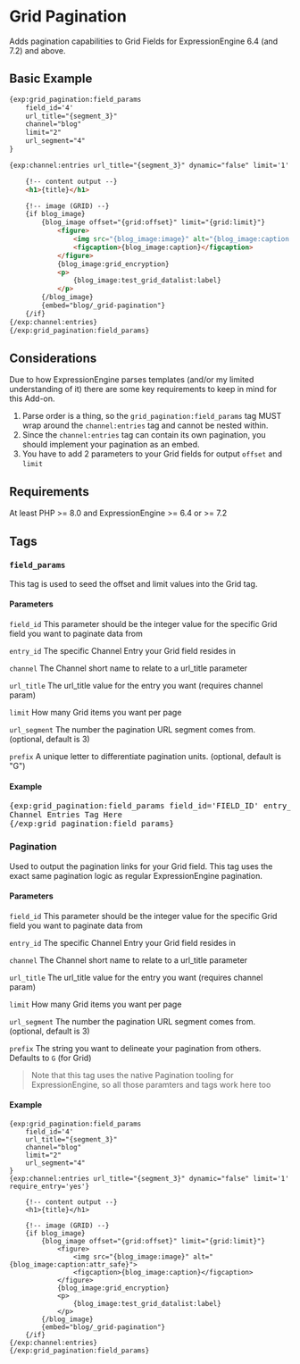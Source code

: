# Grid Pagination
Adds pagination capabilities to Grid Fields for ExpressionEngine 6.4 (and 7.2) and above. 

## Basic Example

```html
{exp:grid_pagination:field_params
    field_id='4'
    url_title="{segment_3}"
    channel="blog"
    limit="2"
    url_segment="4"
}

{exp:channel:entries url_title="{segment_3}" dynamic="false" limit='1' require_entry='yes'}

    {!-- content output --}
    <h1>{title}</h1>

    {!-- image (GRID) --}
    {if blog_image}
        {blog_image offset="{grid:offset}" limit="{grid:limit}"}
            <figure>
                <img src="{blog_image:image}" alt="{blog_image:caption:attr_safe}">
                <figcaption>{blog_image:caption}</figcaption>
            </figure>
            {blog_image:grid_encryption}
            <p>
                {blog_image:test_grid_datalist:label}
            </p>
        {/blog_image}
        {embed="blog/_grid-pagination"}
    {/if}
{/exp:channel:entries}
{/exp:grid_pagination:field_params}
```

## Considerations

Due to how ExpressionEngine parses templates (and/or my limited understanding of it) there are some key requirements to keep in mind for this Add-on. 

1. Parse order is a thing, so the `grid_pagination:field_params` tag MUST wrap around the `channel:entries` tag and cannot be nested within.
2. Since the `channel:entries` tag can contain its own pagination, you should implement your pagination as an embed. 
3. You have to add 2 parameters to your Grid fields for output `offset` and `limit`

## Requirements

At least PHP >= 8.0 and ExpressionEngine >= 6.4 or >= 7.2

## Tags

### `field_params`

This tag is used to seed the offset and limit values into the Grid tag. 

#### Parameters

`field_id`
This parameter should be the integer value for the specific Grid field you want to paginate data from

`entry_id`
The specific Channel Entry your Grid field resides in

`channel`
The Channel short name to relate to a url_title parameter

`url_title`
The url_title value for the entry you want (requires channel param)

`limit` 
How many Grid items you want per page

`url_segment`
The number the pagination URL segment comes from. (optional, default is 3)

`prefix`
A unique letter to differentiate pagination units. (optional, default is "G")

#### Example
<pre>
{exp:grid_pagination:field_params field_id='FIELD_ID' entry_id="ENTRY_ID" limit="2"}
Channel Entries Tag Here 
{/exp:grid_pagination:field_params}
</pre>

### Pagination

Used to output the pagination links for your Grid field. This tag uses the exact same pagination logic as regular ExpressionEngine pagination. 

#### Parameters

`field_id`
This parameter should be the integer value for the specific Grid field you want to paginate data from

`entry_id`
The specific Channel Entry your Grid field resides in

`channel`
The Channel short name to relate to a url_title parameter

`url_title`
The url_title value for the entry you want (requires channel param)

`limit` 
How many Grid items you want per page

`url_segment`
The number the pagination URL segment comes from. (optional, default is 3)

`prefix`
The string you want to delineate your pagination from others. Defaults to `G` (for Grid)

> Note that this tag uses the native Pagination tooling for ExpressionEngine, so all those paramters and tags work here too

#### Example
```
{exp:grid_pagination:field_params
    field_id='4'
    url_title="{segment_3}"
    channel="blog"
    limit="2"
    url_segment="4"
}
{exp:channel:entries url_title="{segment_3}" dynamic="false" limit='1' require_entry='yes'}

    {!-- content output --}
    <h1>{title}</h1>

    {!-- image (GRID) --}
    {if blog_image}
        {blog_image offset="{grid:offset}" limit="{grid:limit}"}
            <figure>
                <img src="{blog_image:image}" alt="{blog_image:caption:attr_safe}">
                <figcaption>{blog_image:caption}</figcaption>
            </figure>
            {blog_image:grid_encryption}
            <p>
                {blog_image:test_grid_datalist:label}
            </p>
        {/blog_image}
        {embed="blog/_grid-pagination"}
    {/if}
{/exp:channel:entries}
{/exp:grid_pagination:field_params}
```